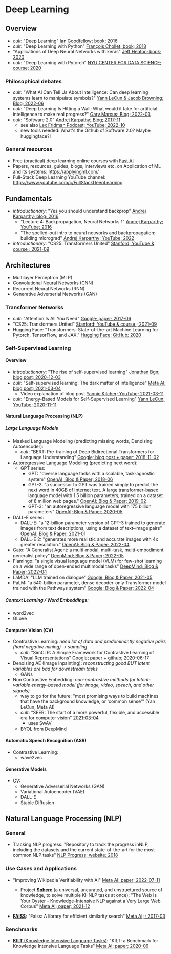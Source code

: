 # Deep Learning

## Overview
- *cult*: "Deep Learning" [Ian Goodfellow; book; 2016](https://www.deeplearningbook.org/)
- *cult*: "Deep Learning with Python" [François Chollet; book; 2018](https://tanthiamhuat.files.wordpress.com/2018/03/deeplearningwithpython.pdf)
- "Applications of Deep Neural Networks with keras" [Jeff Heaton; book; 2020](https://arxiv.org/pdf/2009.05673.pdf) 
- *cult*: "Deep Learning with Pytorch" [NYU CENTER FOR DATA SCIENCE; course; 2020](https://atcold.github.io/pytorch-Deep-Learning/)

### Philosophical debates
- *cult*: "What AI Can Tell Us About Intelligence: Can deep learning systems learn to manipulate symbols?" [Yann LeCun & Jacob Browning; Blog; 2022-06](https://www.noemamag.com/what-ai-can-tell-us-about-intelligence/)
- *cult*: "Deep Learning Is Hitting a Wall: What would it take for artificial intelligence to make real progress?" [Gary Marcus; Blog; 2022-03](https://nautil.us/deep-learning-is-hitting-a-wall-14467/)
- *cult*: "Software 2.0" [Andrej Karpathy; Blog; 2017-11](https://karpathy.medium.com/software-2-0-a64152b37c35)
  - see also [Lex Fridman Podcast; YouTube; 2022-10](https://www.youtube.com/watch?v=UJc8UpClSUQ&ab_channel=LexClips)
  - new tools needed: What's the Github of Software 2.0? Maybe huggingface?!

### General resources
- Free (practical) deep learning online courses with [Fast AI](https://www.fast.ai/)
- Papers, resources, guides, blogs, interviews etc. on Application of ML and its systems: https://applyingml.com/
- Full-Stack Deep Learning YouTube channel: https://www.youtube.com/c/FullStackDeepLearning

## Fundamentals

- *introductionary*: "Yes you should understand backprop" [Andrej Karparthy; blog; 2016](https://karpathy.medium.com/yes-you-should-understand-backprop-e2f06eab496b)
  - "Lecture 4: Backpropagation, Neural Networks 1" [Andrej Karparthy; YouTube; 2016](https://www.youtube.com/watch?v=i94OvYb6noo) 
  - "The spelled-out intro to neural networks and backpropagation: building micrograd" [Andrej Karparthy; YouTube; 2022](https://www.youtube.com/watch?v=VMj-3S1tku0&ab_channel=AndrejKarpathy)
- *introductionary*: "CS25: Transformers United" [Stanford; YouTube & course ; 2021-09](https://web.stanford.edu/class/cs25/)

## Architectures

- Multilayer Perceptron (MLP)
- Convolutional Neural Networks (CNN)
- Recurrent Neural Networks (RNN)
- Generative Adverserial Networks (GAN)

### Transformer Networks
- *cult*: "Attention Is All You Need" [Google; paper; 2017-06](https://arxiv.org/pdf/1706.03762.pdf)
- "CS25: Transformers United" [Stanford; YouTube & course ; 2021-09](https://web.stanford.edu/class/cs25/)
- Hugging Face: "Transformers: State-of-the-art Machine Learning for Pytorch, TensorFlow, and JAX." [Hugging Face; GitHub; 2020](https://github.com/huggingface/transformers)


### Self-Supervised Learning

#### Overview
- *introductionary*: "The rise of self-supervised learning" [Jonathan Bgn; blog post; 2020-12-03](https://jonathanbgn.com/2020/12/31/self-supervised-learning.html)
- *cult*: "Self-supervised learning: The dark matter of intelligence" [Meta AI; blog post; 2021-03-04](https://ai.facebook.com/blog/self-supervised-learning-the-dark-matter-of-intelligence/)
  - Video explanation of blog post [Yannic Kilcher; YouTube; 2021-03-11](https://www.youtube.com/watch?v=Ag1bw8MfHGQ)  
- *cult*: "Energy-Based Models for Self-Supervised Learning" [Yann LeCun; YouTube; 2020-11-11](https://www.youtube.com/watch?v=BqgnnrojVBI)

#### Natural Language Processing (NLP)

##### Large Language Models
- Masked Language Modeling (predicting missing words, Denoising Autoencoder):
  - *cult*: "BERT: Pre-training of Deep Bidirectional Transformers for Language Understanding" [Google; blog post + paper; 2018-11-02](https://ai.googleblog.com/2018/11/open-sourcing-bert-state-of-art-pre.html) 
- Autoregressive Language Modeling (predicting next word):
  - GPT series:
    - GPT: "diverse language tasks with a scalable, task-agnostic system" [OpenAI; Blog & Paper; 2018-06](https://openai.com/blog/language-unsupervised/)
    - GPT-2: "a successor to GPT was trained simply to predict the next word in 40GB of Internet text. A large transformer-based language model with 1.5 billion parameters, trained on a dataset of 8 million web pages." [OpenAI; Blog & Paper; 2019-02](https://openai.com/blog/better-language-models/) 
    - GPT-3: "an autoregressive language model with 175 billion parameters" [OpenAI; Blog & Paper; 2020-05](https://openai.com/blog/openai-api/) 
- DALL-E series:
  - DALL-E: "a 12-billion parameter version of GPT-3 trained to generate images from text descriptions, using a dataset of text–image pairs" [OpenAI; Blog & Paper; 2021-01](https://openai.com/blog/dall-e/)
  - DALL-E 2: "generates more realistic and accurate images with 4x greater resolution." [OpenAI; Blog & Paper; 2022-04](https://openai.com/dall-e-2/)
- Gato: "A Generalist Agent: a multi-modal, multi-task, multi-embodiment generalist policy" [DeepMind; Blog & Paper; 2022-05](https://www.deepmind.com/publications/a-generalist-agent)
- Flamingo: "a single visual language model (VLM) for few-shot learning on a wide range of open-ended multimodal tasks" [DeepMind; Blog & Paper; 2022-04](https://www.deepmind.com/blog/tackling-multiple-tasks-with-a-single-visual-language-model)
- LaMDA: "LLM trained on dialogue" [Google; Blog & Paper, 2021-05](https://blog.google/technology/ai/lamda/)
- PaLM: "a 540-billion parameter, dense decoder-only Transformer model trained with the Pathways system" [Google; Blog & Paper; 2022-04](https://ai.googleblog.com/2022/04/pathways-language-model-palm-scaling-to.html)

##### Context Learning / Word Embeddings:
- word2vec
- GLoVe


#### Computer Vision (CV)
- Contrastive Learning: *need lot of data and predominantly negative pairs (hard negative mining) -> sampling*
  - *cult*: "SimCLR: A Simple Framework for Contrastive Learning of Visual Representations" [Google; paper + github; 2020-06-17](https://github.com/google-research/simclr)
- Denoising AE (Image Inpainting): *reconstructing good BUT latent variables are bad for downstream tasks*
  - GANs
- Non Contrastive Embedding: *non-contrastive methods for latent-variable energy-based model (for image, video, speech, and other signals)*
  - way to go for the future: "most promising ways to build machines that have the background knowledge, or 'common sense'" (Yan LeCun, Meta AI)
  - *cult*: "SEER: The start of a more powerful, flexible, and accessible era for computer vision" [2021-03-04](https://ai.facebook.com/blog/seer-the-start-of-a-more-powerful-flexible-and-accessible-era-for-computer-vision/)
    - uses SwAV
  - BYOL from DeepMind

#### Automatic Speech Recognition (ASR)
- Contrastive Learning:
  - wave2vec

#### Generative Models

- CV:
  - Generative Adverserial Networks (GAN) 
  - Variational Autoencoder (VAE)
  - DALL-E
  - Stable Diffusion


## Natural Language Processing (NLP)

### General
- Tracking NLP progress: "Repository to track the progress inNLP, including the datasets and the current state-of-the-art for the most common NLP tasks" [NLP Progress; website; 2018](https://nlpprogress.com/)

### Use Cases and Applications

- "Improving Wikipedia Verifiability with AI" [Meta AI; paper; 2022-07-11](https://openreview.net/pdf?id=qfTqRtkDbWZ)
  - Project [**Sphere**](https://github.com/facebookresearch/sphere) (a universal, uncurated, and unstructured source of knowledge, to solve multiple KI-NLP tasks at once): "The Web Is Your Oyster - Knowledge-Intensive NLP against a Very Large Web Corpus" [Meta AI; paper; 2021-12](https://arxiv.org/pdf/2112.09924.pdf)

- [**FAISS**](https://faiss.ai/): "Faiss: A library for efficient similarity search" [Meta AI; ; 2017-03](https://engineering.fb.com/2017/03/29/data-infrastructure/faiss-a-library-for-efficient-similarity-search/)



### Benchmarks

- [**KILT** (Knowledge Intensive Language Tasks)](https://github.com/facebookresearch/KILT): "KILT: a Benchmark for Knowledge Intensive Language Tasks" [Meta AI; paper; 2020-09](https://arxiv.org/pdf/2009.02252.pdf)


